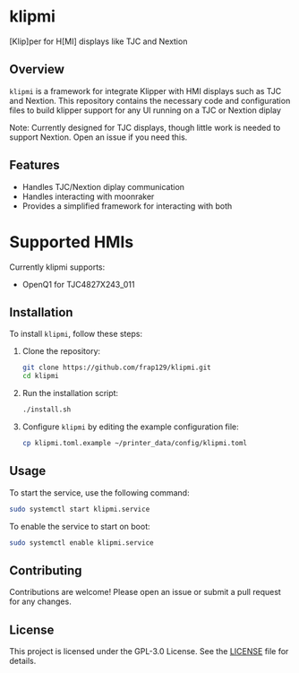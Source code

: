 
# klipmi

[Klip]per for H[MI] displays like TJC and Nextion

## Overview

`klipmi` is a framework for integrate Klipper with HMI displays such as TJC and Nextion. This repository contains the necessary code and configuration files to build klipper support for any UI running on a TJC or Nextion diplay

Note: Currently designed for TJC displays, though little work is needed to support Nextion. Open an issue if you need this.

## Features

- Handles TJC/Nextion diplay communication
- Handles interacting with moonraker
- Provides a simplified framework for interacting with both

# Supported HMIs
Currently klipmi supports:
- OpenQ1 for TJC4827X243_011

## Installation

To install `klipmi`, follow these steps:

1. Clone the repository:
    ```bash
    git clone https://github.com/frap129/klipmi.git
    cd klipmi
    ```

2. Run the installation script:
    ```bash
    ./install.sh
    ```

3. Configure `klipmi` by editing the example configuration file:
    ```bash
    cp klipmi.toml.example ~/printer_data/config/klipmi.toml
    ```

## Usage

To start the service, use the following command:
```bash
sudo systemctl start klipmi.service
```

To enable the service to start on boot:
```bash
sudo systemctl enable klipmi.service
```

## Contributing

Contributions are welcome! Please open an issue or submit a pull request for any changes.

## License

This project is licensed under the GPL-3.0 License. See the [LICENSE](LICENSE) file for details.

